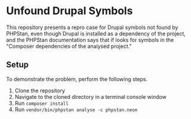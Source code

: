 # Unfound Drupal Symbols

This repository presents a repro case for Drupal symbols not found by
PHPStan, even though Drupal is installed as a dependency of the project,
and the PHPStan documentation says that if looks for symbols in the
"Composer dependencies of the analysed project."

## Setup

To demonstrate the problem, perform the following steps.

1. Clone the repository
2. Navigate to the cloned directory in a terminal console window
3. Run `composer install`
4. Run `vendor/bin/phpstan analyse -c phpstan.neon`
